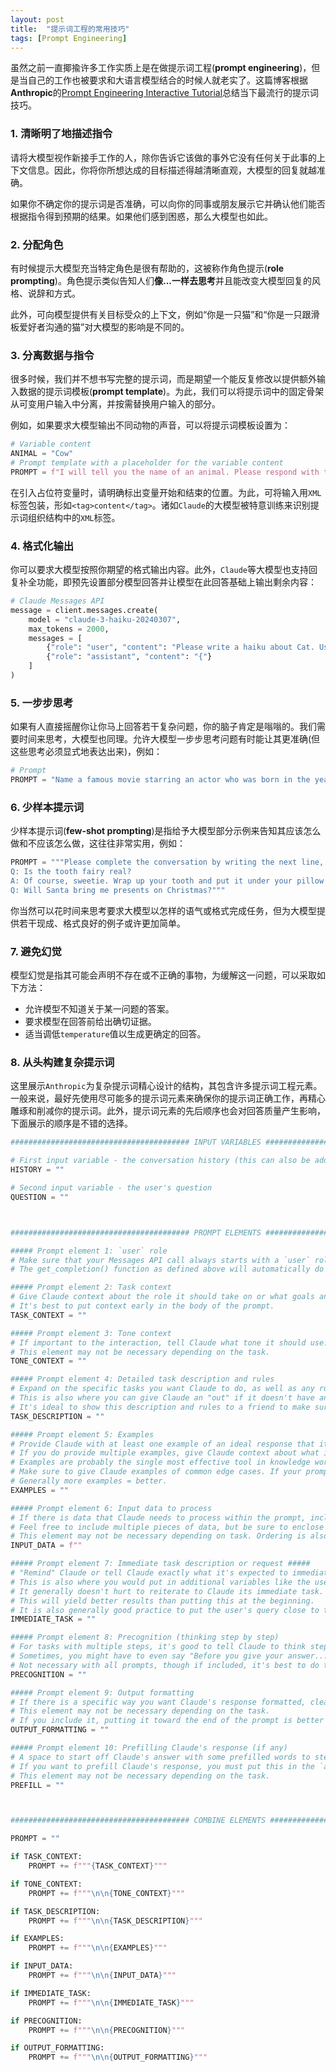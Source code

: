 ```yaml
---
layout: post
title:  "提示词工程的常用技巧"
tags: [Prompt Engineering]
---
```


虽然之前一直揶揄许多工作实质上是在做提示词工程(**prompt engineering**)，但是当自己的工作也被要求和大语言模型结合的时候人就老实了。这篇博客根据**Anthropic**的[Prompt Engineering Interactive Tutorial](https://github.com/anthropics/courses)总结当下最流行的提示词技巧。

### 1. 清晰明了地描述指令

请将大模型视作新接手工作的人，除你告诉它该做的事外它没有任何关于此事的上下文信息。因此，你将你所想达成的目标描述得越清晰直观，大模型的回复就越准确。

如果你不确定你的提示词是否准确，可以向你的同事或朋友展示它并确认他们能否根据指令得到预期的结果。如果他们感到困惑，那么大模型也如此。

### 2. 分配角色

有时候提示大模型充当特定角色是很有帮助的，这被称作角色提示(**role prompting**)。角色提示类似告知人们**像...一样去思考**并且能改变大模型回复的风格、说辞和方式。

此外，可向模型提供有关目标受众的上下文，例如“你是一只猫”和“你是一只跟滑板爱好者沟通的猫”对大模型的影响是不同的。

### 3. 分离数据与指令

很多时候，我们并不想书写完整的提示词，而是期望一个能反复修改以提供额外输入数据的提示词模板(**prompt template**)。为此，我们可以将提示词中的固定骨架从可变用户输入中分离，并按需替换用户输入的部分。

例如，如果要求大模型输出不同动物的声音，可以将提示词模板设置为：
```python
# Variable content
ANIMAL = "Cow"
# Prompt template with a placeholder for the variable content
PROMPT = f"I will tell you the name of an animal. Please respond with the noise that animal makes. {ANIMAL}"
```

在引入占位符变量时，请明确标出变量开始和结束的位置。为此，可将输入用`XML`标签包装，形如`<tag>content</tag>`。诸如`Claude`的大模型被特意训练来识别提示词组织结构中的`XML`标签。

### 4. 格式化输出

你可以要求大模型按照你期望的格式输出内容。此外，`Claude`等大模型也支持回复补全功能，即预先设置部分模型回答并让模型在此回答基础上输出剩余内容：
```python
# Claude Messages API
message = client.messages.create(
    model = "claude-3-haiku-20240307",
    max_tokens = 2000,
    messages = [
        {"role": "user", "content": "Please write a haiku about Cat. Use JSON format with the keys as \"first_line\", \"second_line\", and \"third_line\"."},
        {"role": "assistant", "content": "{"}
    ]
)
```

### 5. 一步步思考

如果有人直接摇醒你让你马上回答若干复杂问题，你的脑子肯定是嗡嗡的。我们需要时间来思考，大模型也同理。允许大模型一步步思考问题有时能让其更准确(但这些思考必须显式地表达出来)，例如：
```python
# Prompt
PROMPT = "Name a famous movie starring an actor who was born in the year 1956. First brainstorm about some actors and their birth years in <brainstorm> tags, then give your answer."
```

### 6. 少样本提示词

少样本提示词(**few-shot prompting**)是指给予大模型部分示例来告知其应该怎么做和不应该怎么做，这往往非常实用，例如：
```python
PROMPT = """Please complete the conversation by writing the next line, speaking as "A".
Q: Is the tooth fairy real?
A: Of course, sweetie. Wrap up your tooth and put it under your pillow tonight. There might be something waiting for you in the morning.
Q: Will Santa bring me presents on Christmas?"""
```
你当然可以花时间来思考要求大模型以怎样的语气或格式完成任务，但为大模型提供若干现成、格式良好的例子或许更加简单。

### 7. 避免幻觉

模型幻觉是指其可能会声明不存在或不正确的事物，为缓解这一问题，可以采取如下方法：
- 允许模型不知道关于某一问题的答案。
- 要求模型在回答前给出确切证据。
- 适当调低`temperature`值以生成更确定的回答。

### 8. 从头构建复杂提示词

这里展示`Anthropic`为复杂提示词精心设计的结构，其包含许多提示词工程元素。一般来说，最好先使用尽可能多的提示词元素来确保你的提示词正确工作，再精心雕琢和削减你的提示词。此外，提示词元素的先后顺序也会对回答质量产生影响，下面展示的顺序是不错的选择。
```python
######################################## INPUT VARIABLES ########################################

# First input variable - the conversation history (this can also be added as preceding `user` and `assistant` messages in the API call)
HISTORY = ""

# Second input variable - the user's question
QUESTION = ""



######################################## PROMPT ELEMENTS ########################################

##### Prompt element 1: `user` role
# Make sure that your Messages API call always starts with a `user` role in the messages array.
# The get_completion() function as defined above will automatically do this for you.

##### Prompt element 2: Task context
# Give Claude context about the role it should take on or what goals and overarching tasks you want it to undertake with the prompt.
# It's best to put context early in the body of the prompt.
TASK_CONTEXT = ""

##### Prompt element 3: Tone context
# If important to the interaction, tell Claude what tone it should use.
# This element may not be necessary depending on the task.
TONE_CONTEXT = ""

##### Prompt element 4: Detailed task description and rules
# Expand on the specific tasks you want Claude to do, as well as any rules that Claude might have to follow.
# This is also where you can give Claude an "out" if it doesn't have an answer or doesn't know.
# It's ideal to show this description and rules to a friend to make sure it is laid out logically and that any ambiguous words are clearly defined.
TASK_DESCRIPTION = ""

##### Prompt element 5: Examples
# Provide Claude with at least one example of an ideal response that it can emulate. Encase this in <example></example> XML tags. Feel free to provide multiple examples.
# If you do provide multiple examples, give Claude context about what it is an example of, and enclose each example in its own set of XML tags.
# Examples are probably the single most effective tool in knowledge work for getting Claude to behave as desired.
# Make sure to give Claude examples of common edge cases. If your prompt uses a scratchpad, it's effective to give examples of how the scratchpad should look.
# Generally more examples = better.
EXAMPLES = ""

##### Prompt element 6: Input data to process
# If there is data that Claude needs to process within the prompt, include it here within relevant XML tags.
# Feel free to include multiple pieces of data, but be sure to enclose each in its own set of XML tags.
# This element may not be necessary depending on task. Ordering is also flexible.
INPUT_DATA = f""

##### Prompt element 7: Immediate task description or request #####
# "Remind" Claude or tell Claude exactly what it's expected to immediately do to fulfill the prompt's task.
# This is also where you would put in additional variables like the user's question.
# It generally doesn't hurt to reiterate to Claude its immediate task. It's best to do this toward the end of a long prompt.
# This will yield better results than putting this at the beginning.
# It is also generally good practice to put the user's query close to the bottom of the prompt.
IMMEDIATE_TASK = ""

##### Prompt element 8: Precognition (thinking step by step)
# For tasks with multiple steps, it's good to tell Claude to think step by step before giving an answer
# Sometimes, you might have to even say "Before you give your answer..." just to make sure Claude does this first.
# Not necessary with all prompts, though if included, it's best to do this toward the end of a long prompt and right after the final immediate task request or description.
PRECOGNITION = ""

##### Prompt element 9: Output formatting
# If there is a specific way you want Claude's response formatted, clearly tell Claude what that format is.
# This element may not be necessary depending on the task.
# If you include it, putting it toward the end of the prompt is better than at the beginning.
OUTPUT_FORMATTING = ""

##### Prompt element 10: Prefilling Claude's response (if any)
# A space to start off Claude's answer with some prefilled words to steer Claude's behavior or response.
# If you want to prefill Claude's response, you must put this in the `assistant` role in the API call.
# This element may not be necessary depending on the task.
PREFILL = ""



######################################## COMBINE ELEMENTS ########################################

PROMPT = ""

if TASK_CONTEXT:
    PROMPT += f"""{TASK_CONTEXT}"""

if TONE_CONTEXT:
    PROMPT += f"""\n\n{TONE_CONTEXT}"""

if TASK_DESCRIPTION:
    PROMPT += f"""\n\n{TASK_DESCRIPTION}"""

if EXAMPLES:
    PROMPT += f"""\n\n{EXAMPLES}"""

if INPUT_DATA:
    PROMPT += f"""\n\n{INPUT_DATA}"""

if IMMEDIATE_TASK:
    PROMPT += f"""\n\n{IMMEDIATE_TASK}"""

if PRECOGNITION:
    PROMPT += f"""\n\n{PRECOGNITION}"""

if OUTPUT_FORMATTING:
    PROMPT += f"""\n\n{OUTPUT_FORMATTING}"""
```